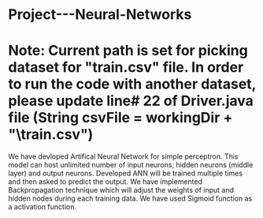 # Project---Neural-Networks

# Note: Current path is set for picking dataset for "train.csv" file. In order to run the code with another dataset, please update line# 22 of Driver.java file (String csvFile = workingDir + "\\train.csv")

We have devloped Artifical Neural Network for simple perceptron. This model can host unlimited number of input neurons, hidden neurons (middle layer) and output neurons.
Developed ANN will be trained multiple times and then asked to predict the output. 
We have implemented Backpropagation technique which will adjust the weights of input and hidden nodes during each training data. 
We have used Sigmoid function as a activation function.
